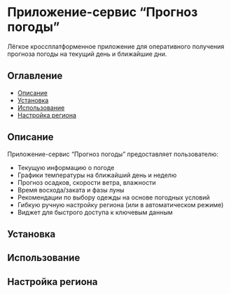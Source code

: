 # Приложение-сервис “Прогноз погоды”

Лёгкое кроссплатформенное приложение для оперативного получения прогноза погоды на текущий день и ближайшие дни.

## Оглавление
- [Описание](#описание)
- [Установка](#установка)
- [Использование](#использование)
- [Настройка региона](#настройка-региона)

## Описание
Приложение-сервис “Прогноз погоды” предоставляет пользователю:
- Текущую информацию о погоде
- Графики температуры на ближайший день и неделю
- Прогноз осадков, скорости ветра, влажности
- Время восхода/заката и фазы луны
- Рекомендации по выбору одежды на основе погодных условий
- Гибкую ручную настройку региона (или в автоматическом режиме)
- Виджет для быстрого доступа к ключевым данным

## Установка

## Использование

## Настройка региона
